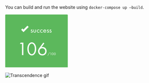 You can build and run the website using `docker-compose up –build`.

![Project mark](./mark.png)

![Transcendence gif](./captured.gif)
